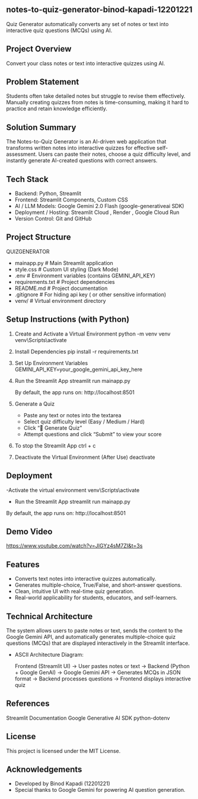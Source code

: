 ## notes-to-quiz-generator-binod-kapadi-12201221
Quiz Generator automatically converts any set of notes or text into interactive quiz questions (MCQs) using AI.


## Project Overview
Convert your class notes or text into interactive quizzes using AI.


## Problem Statement
Students often take detailed notes but struggle to revise them effectively.
Manually creating quizzes from notes is time-consuming, making it hard to practice and retain knowledge efficiently.


## Solution Summary
The Notes-to-Quiz Generator is an AI-driven web application that transforms written notes into interactive quizzes for effective self-assessment.
Users can paste their notes, choose a quiz difficulty level, and instantly generate AI-created questions with correct answers.


## Tech Stack
 - Backend: Python, Streamlit
 - Frontend: Streamlit Components, Custom CSS
 - AI / LLM Models: Google Gemini 2.0 Flash (google-generativeai SDK)
 - Deployment / Hosting: Streamlit Cloud , Render , Google Cloud Run
 - Version Control: Git and GitHub

## Project Structure
QUIZGENERATOR

  - mainapp.py                               # Main Streamlit application
  - style.css                                # Custom UI styling (Dark Mode)
  - .env                                     # Environment variables (contains GEMINI_API_KEY)
  - requirements.txt                         # Project dependencies
  - README.md                                # Project documentation
  - .gitignore                               # For hiding api key ( or other sensitive information)
  -  venv/                                   # Virtual environment directory 



## Setup Instructions (with Python)

1. Create and Activate a Virtual Environment
     python -m venv venv
     venv\Scripts\activate

2. Install Dependencies
     pip install -r requirements.txt

3. Set Up Environment Variables
     GEMINI_API_KEY=your_google_gemini_api_key_here
   
4. Run the Streamlit App
    streamlit run mainapp.py

   By default, the app runs on:
        http://localhost:8501
   
5. Generate a Quiz
    - Paste any text or notes into the textarea
    - Select quiz difficulty level (Easy / Medium / Hard)
    - Click “🚀 Generate Quiz”
    - Attempt questions and click “Submit” to view your score
  
6. To stop the Streamlit App
        ctrl + c

7. Deactivate the Virtual Environment (After Use)
        deactivate


## Deployment
   -Activate the virtual environment
        venv\Scripts\activate
   
   - Run the Streamlit App
         streamlit run mainapp.py

   By default, the app runs on:
        http://localhost:8501

## Demo Video

https://www.youtube.com/watch?v=JIGYz4sM7ZI&t=3s


## Features
- Converts text notes into interactive quizzes automatically.
- Generates multiple-choice, True/False, and short-answer questions.
- Clean, intuitive UI with real-time quiz generation.
- Real-world applicability for students, educators, and self-learners.


## Technical Architecture
The system allows users to paste notes or text, sends the content to the Google Gemini API, and automatically generates multiple-choice quiz questions (MCQs) that are displayed interactively in the Streamlit interface.

   - ASCII Architecture Diagram:
     
       Frontend (Streamlit UI) ->  User pastes notes or text ->  Backend (Python + Google GenAI) -> Google Gemini API -> Generates MCQs in JSON format -> Backend processes questions -> Frontend displays interactive quiz


## References
Streamlit Documentation
Google Generative AI SDK
python-dotenv


## License
This project is licensed under the MIT License.


## Acknowledgements
 - Developed by Binod Kapadi (12201221)
 - Special thanks to Google Gemini for powering AI question generation.
